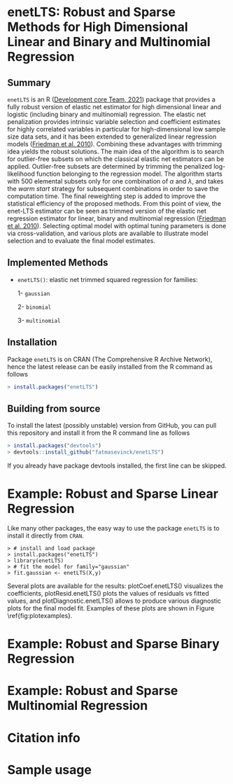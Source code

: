 # enetLTS: Robust and Sparse Methods for High Dimensional Linear and Binary and Multinomial Regression

## Summary

`enetLTS` is an R ([Development core Team, 2021](https://www.R-project.org/)) package that provides a fully robust version of 
elastic net estimator for high dimensional linear and logistic (including 
binary and multinomial) regression. The elastic net penalization provides 
intrinsic variable selection and coefficient estimates for highly correlated 
variables in particular for high-dimensional low sample size 
data sets, and it has been extended to generalized linear regression models 
([Friedman et al. 2010](https://www.jstatsoft.org/article/download/v033i01/361)). 
Combining these advantages with trimming idea yields the robust solutions.
The main idea of the algorithm is to search for outlier-free subsets on which the classical elastic 
net estimators can be applied. Outlier-free subsets are determined by trimming 
the penalized log-likelihood function belonging to the regression model. 
The algorithm starts with 500 elemental subsets
only for one combination of $\alpha$ and $\lambda$, and takes the *warm start* strategy
for subsequent combinations in order to save the computation time.
The final reweighting step is added to improve the statistical 
efficiency of the proposed methods. 
From this point of view, the enet-LTS estimator can be seen as trimmed version 
of the elastic net regression estimator for linear, binary and multinomial 
regression ([Friedman et al. 2010](https://www.jstatsoft.org/article/download/v033i01/361)). 
Selecting optimal model with optimal tuning parameters is done via cross-validation, 
and various plots are available to illustrate model selection and to evaluate the 
final model estimates. 

## Implemented Methods 

- `enetLTS()`: elastic net trimmed squared regression for families:

   1- `gaussian`

   2- `binomial`
   
   3- `multinomial`
                                                                  

## Installation

Package `enetLTS` is on CRAN (The Comprehensive R Archive Network), hence the latest release can be easily installed from the R command as follows

```R
> install.packages("enetLTS")
```

## Building from source

To install the latest (possibly unstable) version from GitHub, you can pull this repository and install it from the R command line as follows

```R
> install.packages("devtools")
> devtools::install_github("fatmasevinck/enetLTS")
```

If you already have package devtools installed, the first line can be skipped.


# Example: Robust and Sparse Linear Regression

Like many other packages, the easy way to use the package `enetLTS` is to install it directly from `CRAN`. 

```{r, echo = FALSE, eval = FALSE}
> # install and load package
> install.packages("enetLTS")
> library(enetLTS)
> # fit the model for family="gaussian"
> fit.gaussian <- enetLTS(X,y)
```

Several plots are available for the results: plotCoef.enetLTS() visualizes the coefficients, 
plotResid.enetLTS() plots the values of residuals vs fitted values, 
and plotDiagnostic.enetLTS() allows to produce various diagnostic
plots for the final model fit. 
Examples of these plots are shown in Figure \ref{fig:plotexamples}.

# Example: Robust and Sparse Binary Regression 

# Example: Robust and Sparse Multinomial Regression

# Citation info

# Sample usage 

